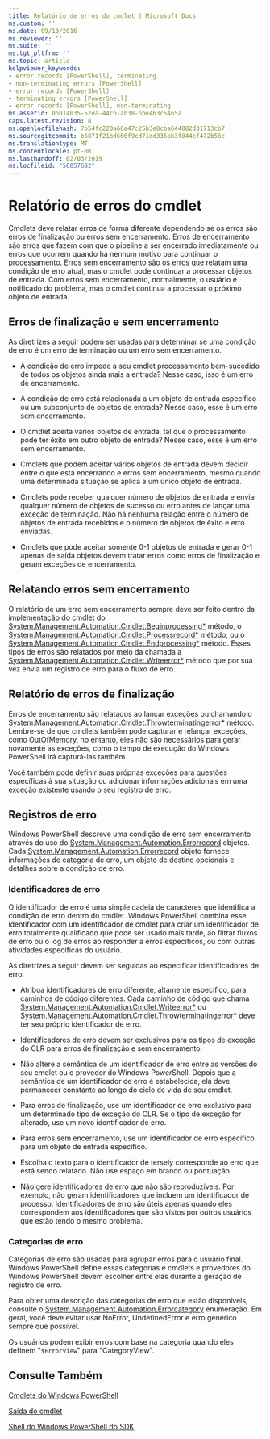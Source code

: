 ```yaml
---
title: Relatório de erros do cmdlet | Microsoft Docs
ms.custom: ''
ms.date: 09/13/2016
ms.reviewer: ''
ms.suite: ''
ms.tgt_pltfrm: ''
ms.topic: article
helpviewer_keywords:
- error records [PowerShell], terminating
- non-terminating errors [PowerShell]
- error records [PowerShell]
- terminating errors [PowerShell]
- error records [PowerShell], non-terminating
ms.assetid: 0b014035-52ea-44cb-ab38-bbe463c5465a
caps.latest.revision: 8
ms.openlocfilehash: 7b54fc220a66a47c25b3e8cba644882d31713cb7
ms.sourcegitcommit: b6871f21bd666f9cd71dd336bb3f844cf472b56c
ms.translationtype: MT
ms.contentlocale: pt-BR
ms.lasthandoff: 02/03/2019
ms.locfileid: "56857682"
---
```

# <a name="cmdlet-error-reporting"></a>Relatório de erros do cmdlet

Cmdlets deve relatar erros de forma diferente dependendo se os erros são erros de finalização ou erros sem encerramento. Erros de encerramento são erros que fazem com que o pipeline a ser encerrado imediatamente ou erros que ocorrem quando há nenhum motivo para continuar o processamento. Erros sem encerramento são os erros que relatam uma condição de erro atual, mas o cmdlet pode continuar a processar objetos de entrada. Com erros sem encerramento, normalmente, o usuário é notificado do problema, mas o cmdlet continua a processar o próximo objeto de entrada.

## <a name="terminating-and-nonterminating-errors"></a>Erros de finalização e sem encerramento

As diretrizes a seguir podem ser usadas para determinar se uma condição de erro é um erro de terminação ou um erro sem encerramento.

- A condição de erro impede a seu cmdlet processamento bem-sucedido de todos os objetos ainda mais a entrada? Nesse caso, isso é um erro de encerramento.

- A condição de erro está relacionada a um objeto de entrada específico ou um subconjunto de objetos de entrada? Nesse caso, esse é um erro sem encerramento.

- O cmdlet aceita vários objetos de entrada, tal que o processamento pode ter êxito em outro objeto de entrada? Nesse caso, esse é um erro sem encerramento.

- Cmdlets que podem aceitar vários objetos de entrada devem decidir entre o que está encerrando e erros sem encerramento, mesmo quando uma determinada situação se aplica a um único objeto de entrada.

- Cmdlets pode receber qualquer número de objetos de entrada e enviar qualquer número de objetos de sucesso ou erro antes de lançar uma exceção de terminação. Não há nenhuma relação entre o número de objetos de entrada recebidos e o número de objetos de êxito e erro enviadas.

- Cmdlets que pode aceitar somente 0-1 objetos de entrada e gerar 0-1 apenas de saída objetos devem tratar erros como erros de finalização e geram exceções de encerramento.

## <a name="reporting-nonterminating-errors"></a>Relatando erros sem encerramento

O relatório de um erro sem encerramento sempre deve ser feito dentro da implementação do cmdlet do [System.Management.Automation.Cmdlet.Beginprocessing*](/dotnet/api/System.Management.Automation.Cmdlet.BeginProcessing) método, o [ System.Management.Automation.Cmdlet.Processrecord*](/dotnet/api/System.Management.Automation.Cmdlet.ProcessRecord) método, ou o [System.Management.Automation.Cmdlet.Endprocessing*](/dotnet/api/System.Management.Automation.Cmdlet.EndProcessing) método. Esses tipos de erros são relatados por meio da chamada a [System.Management.Automation.Cmdlet.Writeerror*](/dotnet/api/System.Management.Automation.Cmdlet.WriteError) método que por sua vez envia um registro de erro para o fluxo de erro.

## <a name="reporting-terminating-errors"></a>Relatório de erros de finalização

Erros de encerramento são relatados ao lançar exceções ou chamando o [System.Management.Automation.Cmdlet.Throwterminatingerror*](/dotnet/api/System.Management.Automation.Cmdlet.ThrowTerminatingError) método. Lembre-se de que cmdlets também pode capturar e relançar exceções, como OutOfMemory, no entanto, eles não são necessários para gerar novamente as exceções, como o tempo de execução do Windows PowerShell irá capturá-las também.

Você também pode definir suas próprias exceções para questões específicas à sua situação ou adicionar informações adicionais em uma exceção existente usando o seu registro de erro.

## <a name="error-records"></a>Registros de erro

Windows PowerShell descreve uma condição de erro sem encerramento através do uso do [System.Management.Automation.Errorrecord](/dotnet/api/System.Management.Automation.ErrorRecord) objetos. Cada [System.Management.Automation.Errorrecord](/dotnet/api/System.Management.Automation.ErrorRecord) objeto fornece informações de categoria de erro, um objeto de destino opcionais e detalhes sobre a condição de erro.

### <a name="error-identifiers"></a>Identificadores de erro

O identificador de erro é uma simple cadeia de caracteres que identifica a condição de erro dentro do cmdlet. Windows PowerShell combina esse identificador com um identificador de cmdlet para criar um identificador de erro totalmente qualificado que pode ser usado mais tarde, ao filtrar fluxos de erro ou o log de erros ao responder a erros específicos, ou com outras atividades específicas do usuário.

As diretrizes a seguir devem ser seguidas ao especificar identificadores de erro.

- Atribua identificadores de erro diferente, altamente específico, para caminhos de código diferentes. Cada caminho de código que chama [System.Management.Automation.Cmdlet.Writeerror*](/dotnet/api/System.Management.Automation.Cmdlet.WriteError) ou [System.Management.Automation.Cmdlet.Throwterminatingerror*](/dotnet/api/System.Management.Automation.Cmdlet.ThrowTerminatingError) deve ter seu próprio identificador de erro.

- Identificadores de erro devem ser exclusivos para os tipos de exceção do CLR para erros de finalização e sem encerramento.

- Não altere a semântica de um identificador de erro entre as versões do seu cmdlet ou o provedor do Windows PowerShell. Depois que a semântica de um identificador de erro é estabelecida, ela deve permanecer constante ao longo do ciclo de vida de seu cmdlet.

- Para erros de finalização, use um identificador de erro exclusivo para um determinado tipo de exceção do CLR. Se o tipo de exceção for alterado, use um novo identificador de erro.

- Para erros sem encerramento, use um identificador de erro específico para um objeto de entrada específico.

- Escolha o texto para o identificador de tersely corresponde ao erro que está sendo relatado. Não use espaço em branco ou pontuação.

- Não gere identificadores de erro que não são reproduzíveis. Por exemplo, não geram identificadores que incluem um identificador de processo. Identificadores de erro são úteis apenas quando eles correspondem aos identificadores que são vistos por outros usuários que estão tendo o mesmo problema.

### <a name="error-categories"></a>Categorias de erro

Categorias de erro são usadas para agrupar erros para o usuário final. Windows PowerShell define essas categorias e cmdlets e provedores do Windows PowerShell devem escolher entre elas durante a geração de registro de erro.

Para obter uma descrição das categorias de erro que estão disponíveis, consulte o [System.Management.Automation.Errorcategory](/dotnet/api/System.Management.Automation.ErrorCategory) enumeração. Em geral, você deve evitar usar NoError, UndefinedError e erro genérico sempre que possível.

Os usuários podem exibir erros com base na categoria quando eles definem "`$ErrorView`" para "CategoryView".

## <a name="see-also"></a>Consulte Também

[Cmdlets do Windows PowerShell](./cmdlet-overview.md)

[Saída do cmdlet](./types-of-cmdlet-output.md)

[Shell do Windows PowerShell do SDK](../windows-powershell-reference.md)
